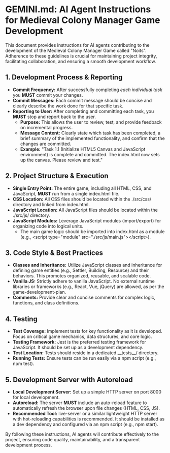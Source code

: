 # **GEMINI.md: AI Agent Instructions for Medieval Colony Manager Game Development**

This document provides instructions for AI agents contributing to the development of the Medieval Colony Manager Game called "Noits". Adherence to these guidelines is crucial for maintaining project integrity, facilitating collaboration, and ensuring a smooth development workflow.

## **1\. Development Process & Reporting**

* **Commit Frequency:** After successfully completing *each individual task* you **MUST** commit your changes.  
* **Commit Messages:** Each commit message should be concise and clearly describe the work done for that specific task.
* **Reporting to User:** After completing and committing each task, you **MUST** stop and report back to the user.  
  * **Purpose:** This allows the user to review, test, and provide feedback on incremental progress.  
  * **Message Content:** Clearly state which task has been completed, a brief summary of the implemented functionality, and confirm that the changes are committed.  
  * **Example:** "Task 1.1 (Initialize HTML5 Canvas and JavaScript environment) is complete and committed. The index.html now sets up the canvas. Please review and test."

## **2\. Project Structure & Execution**

* **Single Entry Point:** The entire game, including all HTML, CSS, and JavaScript, **MUST** run from a single index.html file.  
* **CSS Location:** All CSS files should be located within the ./src/css/ directory and linked from index.html.  
* **JavaScript Location:** All JavaScript files should be located within the ./src/js/ directory.  
* **JavaScript Modules:** Leverage JavaScript modules (import/export) for organizing code into logical units.  
  * The main game logic should be imported into index.html as a module (e.g., \<script type="module" src="./src/js/main.js"\>\</script\>).

## **3\. Code Style & Best Practices**

* **Classes and Inheritance:** Utilize JavaScript classes and inheritance for defining game entities (e.g., Settler, Building, Resource) and their behaviors. This promotes organized, reusable, and scalable code.  
* **Vanilla JS:** Strictly adhere to vanilla JavaScript. No external runtime libraries or frameworks (e.g., React, Vue, jQuery) are allowed, as per the game-development-plan.  
* **Comments:** Provide clear and concise comments for complex logic, functions, and class definitions.

## **4\. Testing**

* **Test Coverage:** Implement tests for key functionality as it is developed. Focus on critical game mechanics, data structures, and core logic.  
* **Testing Framework:** Jest is the preferred testing framework for JavaScript. It should be set up as a development dependency.  
* **Test Location:** Tests should reside in a dedicated \_\_tests\_\_/ directory.  
* **Running Tests:** Ensure tests can be run easily via a npm script (e.g., npm test).

## **5\. Development Server with Autoreload**

* **Local Development Server:** Set up a simple HTTP server on port 8000 for local development.  
* **Autoreload:** The server **MUST** include an auto-reload feature to automatically refresh the browser upon file changes (HTML, CSS, JS).  
* **Recommended Tool:** live-server or a similar lightweight HTTP server with hot-reloading capabilities is recommended. It should be installed as a dev dependency and configured via an npm script (e.g., npm start).

By following these instructions, AI agents will contribute effectively to the project, ensuring code quality, maintainability, and a transparent development process.